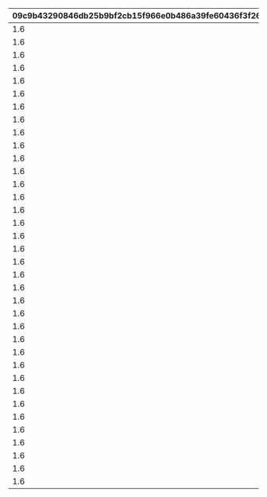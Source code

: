 |09c9b43290846db25b9bf2cb15f966e0b486a39fe60436f3f2657c00f067b558|368e6b7a8d8e715d52534d01e9321c559c899a27a168835123606b2b89f0f17d|dd2eb54b46942d5e3ee1f5e3e37663755700d3f320a71698a9005386931054cc|5a79d0341692b00da3260f0e7821f4b5a4040d7135d19c2933aede0090b48eb0|
| --- | --- | --- | --- |
|1.6|-354|938|100101|
|1.6|-499|952|100201|
|1.6|-523|1014|100301|
|1.6|-488|894|100401|
|1.6|-628|980|100601|
|1.6|-573|983|100701|
|1.6|-544|1019|100801|
|1.6|-510|985|100901|
|1.6|-660|1115|101001|
|1.6|-415|1128|101101|
|1.6|-589|1042|101201|
|1.6|-501|1050|101601|
|1.6|-598|1038|101701|
|1.6|-356|985|101801|
|1.6|-494|1114|102001|
|1.6|-392|1003|102101|
|1.6|-407|1057|102201|
|1.6|-388|997|102501|
|1.6|-490|1090|102701|
|1.6|-554|987|102801|
|1.6|-526|976|102901|
|1.6|-879|994|103001|
|1.6|-560|1056|103101|
|1.6|-453|1018|103301|
|1.6|-345|1017|103401|
|1.6|-674|961|103801|
|1.6|-499|1095|104001|
|1.6|-521|955|104201|
|1.6|-581|1079|104301|
|1.6|-538|980|104501|
|1.6|-364|954|104601|
|1.6|-777|1107|104801|
|1.6|-795|973|104901|
|1.6|-492|1122|105001|
|1.6|-607|1035|105201|
|1.6|-490|885|105301|